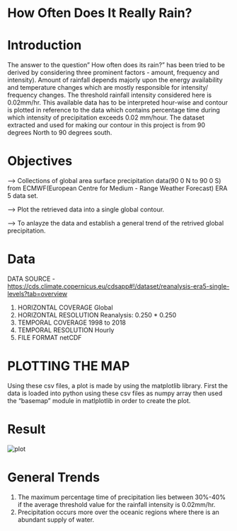 # How Often Does It Really Rain?

# Introduction
The answer to the question” How often does its rain?” has been tried to be derived by considering three prominent factors - amount, frequency and intensity). Amount of rainfall depends majorly upon the energy availability and temperature changes which are mostly responsible for intensity/ frequency changes. The threshold rainfall intensity considered here is 0.02mm/hr. This available data has to be interpreted hour-wise and contour is plotted in reference to the data which contains percentage time during which intensity of precipitation exceeds 0.02 mm/hour. The dataset extracted and used for making our contour in this project is from 90 degrees North to 90 degrees south.

# Objectives
--> Collections of global area surface precipitation data(90 0 N to 90 0 S) from ECMWF(European Centre for Medium - Range Weather Forecast) ERA 5 data set.

--> Plot the retrieved data into a single global contour.

--> To anlayze the data and establish a general trend of the retrived global precipitation.


# Data
DATA SOURCE - https://cds.climate.copernicus.eu/cdsapp#!/dataset/reanalysis-era5-single-levels?tab=overview

1. HORIZONTAL COVERAGE	                      Global 
2. HORIZONTAL RESOLUTION	                    Reanalysis: 0.250 * 0.250 
3. TEMPORAL COVERAGE	                        1998 to 2018 
4. TEMPORAL RESOLUTION	                      Hourly 
5. FILE FORMAT	                              netCDF

# PLOTTING THE MAP  
Using these csv files, a plot is made by using the matplotlib library. First the data is loaded into python using these csv files as numpy array then used the “basemap” module in matlplotlib in order to create the plot.


# Result
![plot](https://user-images.githubusercontent.com/93081077/146894489-c735d88a-1f53-4356-b51b-114f1bd88d72.png)

# General Trends 
1. The maximum percentage time of precipitation lies between 30%-40% if the average threshold value for the rainfall intensity is 0.02mm/hr. 
2. Precipitation occurs more over the oceanic regions where there is an abundant supply of water.
